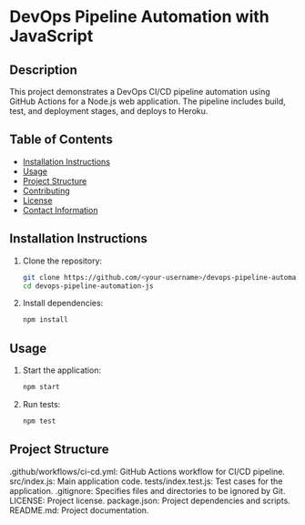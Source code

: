 # DevOps Pipeline Automation with JavaScript

## Description
This project demonstrates a DevOps CI/CD pipeline automation using GitHub Actions for a Node.js web application. The pipeline includes build, test, and deployment stages, and deploys to Heroku.

## Table of Contents
- [Installation Instructions](#installation-instructions)
- [Usage](#usage)
- [Project Structure](#project-structure)
- [Contributing](#contributing)
- [License](#license)
- [Contact Information](#contact-information)

## Installation Instructions
1. Clone the repository:
   ```sh
   git clone https://github.com/<your-username>/devops-pipeline-automation-js.git
   cd devops-pipeline-automation-js
2. Install dependencies:
   ```sh
   npm install

## Usage
1. Start the application:
   ```sh
   npm start

2. Run tests:
   ```sh
   npm test
   
## Project Structure
.github/workflows/ci-cd.yml: GitHub Actions workflow for CI/CD pipeline.
src/index.js: Main application code.
tests/index.test.js: Test cases for the application.
.gitignore: Specifies files and directories to be ignored by Git.
LICENSE: Project license.
package.json: Project dependencies and scripts.
README.md: Project documentation.
